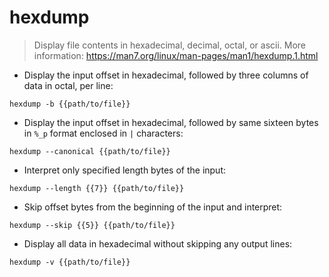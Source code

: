 # hexdump

> Display file contents in hexadecimal, decimal, octal, or ascii.
> More information: <https://man7.org/linux/man-pages/man1/hexdump.1.html>

- Display the input offset in hexadecimal, followed by three columns of data in octal, per line:

`hexdump -b {{path/to/file}}`

- Display the input offset in hexadecimal, followed by same sixteen bytes in `%_p` format enclosed in `|` characters:

`hexdump --canonical {{path/to/file}}`

- Interpret only specified length bytes of the input:

`hexdump --length {{7}} {{path/to/file}}`

- Skip offset bytes from the beginning of the input and interpret:

`hexdump --skip {{5}} {{path/to/file}}`

- Display all data in hexadecimal without skipping any output lines:

`hexdump -v {{path/to/file}}`
